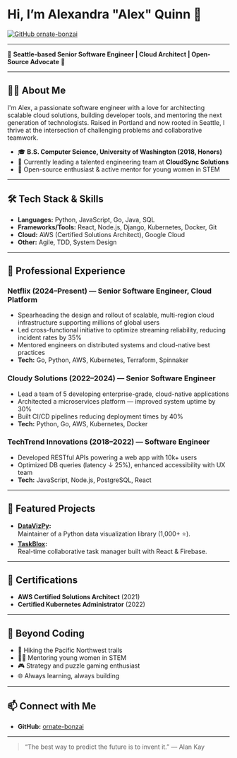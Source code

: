 # Hi, I’m Alexandra "Alex" Quinn 👋

[![GitHub ornate-bonzai](https://img.shields.io/badge/GitHub-ornate--bonzai-181717?logo=github&style=flat-square)](https://github.com/ornate-bonzai)

---

🌲 **Seattle-based Senior Software Engineer | Cloud Architect | Open-Source Advocate** 🌲

---

## 👩‍💻 About Me

I'm Alex, a passionate software engineer with a love for architecting scalable cloud solutions, building developer tools, and mentoring the next generation of technologists. Raised in Portland and now rooted in Seattle, I thrive at the intersection of challenging problems and collaborative teamwork.

- 🎓 **B.S. Computer Science, University of Washington (2018, Honors)**
- 🚀 Currently leading a talented engineering team at **CloudSync Solutions**
- 🧩 Open-source enthusiast & active mentor for young women in STEM

---

## 🛠️ Tech Stack & Skills

- **Languages:** Python, JavaScript, Go, Java, SQL
- **Frameworks/Tools:** React, Node.js, Django, Kubernetes, Docker, Git
- **Cloud:** AWS (Certified Solutions Architect), Google Cloud
- **Other:** Agile, TDD, System Design

---

## 🏢 Professional Experience

### **Netflix** (2024–Present) — Senior Software Engineer, Cloud Platform
- Spearheading the design and rollout of scalable, multi-region cloud infrastructure supporting millions of global users
- Led cross-functional initiative to optimize streaming reliability, reducing incident rates by 35%
- Mentored engineers on distributed systems and cloud-native best practices
- **Tech:** Go, Python, AWS, Kubernetes, Terraform, Spinnaker


### **Cloudy Solutions** (2022–2024) — Senior Software Engineer
- Lead a team of 5 developing enterprise-grade, cloud-native applications
- Architected a microservices platform — improved system uptime by 30%
- Built CI/CD pipelines reducing deployment times by 40%
- **Tech:** Python, Go, AWS, Kubernetes, Docker

### **TechTrend Innovations** (2018–2022) — Software Engineer
- Developed RESTful APIs powering a web app with 10k+ users
- Optimized DB queries (latency ↓ 25%), enhanced accessibility with UX team
- **Tech:** JavaScript, Node.js, PostgreSQL, React

---

## 🌟 Featured Projects

- **[DataVizPy](https://github.com/ornate-bonzai/DataVizPy):**  
  Maintainer of a Python data visualization library (1,000+ ⭐️).
- **[TaskBlox](https://github.com/ornate-bonzai/TaskBlox):**  
  Real-time collaborative task manager built with React & Firebase.

---

## 🏅 Certifications

- **AWS Certified Solutions Architect** (2021)
- **Certified Kubernetes Administrator** (2022)

---

## 🌱 Beyond Coding

- 🥾 Hiking the Pacific Northwest trails
- 👩‍💼 Mentoring young women in STEM
- 🎮 Strategy and puzzle gaming enthusiast
- 🌐 Always learning, always building

---

## 📫 Connect with Me

- **GitHub:** [ornate-bonzai](https://github.com/ornate-bonzai)

---

> “The best way to predict the future is to invent it.” — Alan Kay
